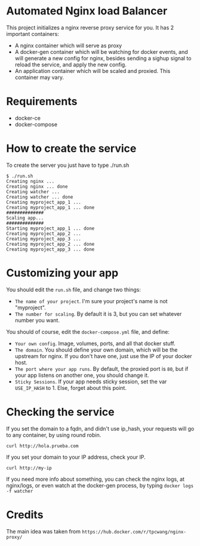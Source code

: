 Automated Nginx load Balancer
============================


This project initializes a nginx reverse proxy service for you. It has 2 important containers:
- A nginx container which will serve as proxy
- A docker-gen container which will be watching for docker events, and will generate a new config for nginx, besides sending a sighup signal to reload the service, and apply the new config.
- An application container which will be scaled and proxied. This container may vary.

Requirements
============

- docker-ce
- docker-compose

How to create the service
========================

To create the server you just have to type ./run.sh

```
$ ./run.sh
Creating nginx ... 
Creating nginx ... done
Creating watcher ... 
Creating watcher ... done
Creating myproject_app_1 ... 
Creating myproject_app_1 ... done
##############
Scaling app...
##############
Starting myproject_app_1 ... done
Creating myproject_app_2 ... 
Creating myproject_app_3 ... 
Creating myproject_app_2 ... done
Creating myproject_app_3 ... done
```
Customizing your app
====================

You should edit the `run.sh` file, and change two things:
- `The name of your project`. I'm sure your project's name is not "myproject".
- `The number for scaling`. By default it is 3, but you can set whatever number you want.

You should of course, edit the `docker-compose.yml` file, and define:
- `Your own config`. Image, volumes, ports, and all that docker stuff.
- `The domain`. You should define your own domain, which will be the upstream for nginx. If you don't have one, just use the IP of your docker host.
- `The port where your app runs`. By default, the proxied port is `80`, but if your app listens on another one, you should change it.
- `Sticky Sessions`. If your app needs sticky session, set the var `USE_IP_HASH` to 1. Else, forget about this point. 

Checking the service
====================

If you set the domain to a fqdn, and didn't use ip_hash, your requests will go to any container, by using round robin.

```
curl http://hola.prueba.com
```
If you set your domain to your IP address, check your IP.

```
curl http://my-ip
```
If you need more info about something, you can check the nginx logs, at nginx/logs, or even watch at the docker-gen process, by typing `docker logs -f watcher`

Credits
=======

The main idea was taken from `https://hub.docker.com/r/tpcwang/nginx-proxy/`
